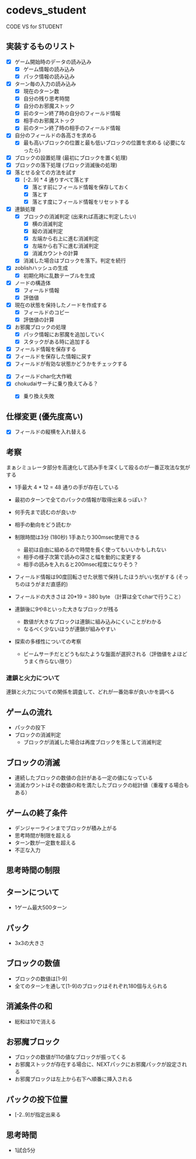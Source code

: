 # codevs_student
CODE VS for STUDENT

## 実装するものリスト

* [x] ゲーム開始時のデータの読み込み
  * [x] ゲーム情報の読み込み
  * [x] パック情報の読み込み
* [x] ターン毎の入力の読み込み
  * [x] 現在のターン数
  * [x] 自分の残り思考時間
  * [x] 自分のお邪魔ストック
  * [x] 前のターン終了時の自分のフィールド情報
  * [x] 相手のお邪魔ストック
  * [x] 前のターン終了時の相手のフィールド情報
* [x] 自分のフィールドの各高さを求める
  * [x] 最も高いブロックの位置と最も低いブロックの位置を求める (必要になったら)
* [x] ブロックの設置処理 (最初にブロックを置く処理)
* [x] ブロックの落下処理 (ブロック消滅後の処理)
* [x] 落とせる全ての方法を試す
  * [x] [-2..9] * 4 通りすべて落とす
    * [x] 落とす前にフィールド情報を保存しておく
    * [x] 落とす
    * [x] 落とす度にフィールド情報をリセットする
* [x] 連鎖処理
  * [x] ブロックの消滅判定 (出来れば高速に判定したい)
    * [x] 横の消滅判定
    * [x] 縦の消滅判定
    * [x] 左端から右上に進む消滅判定
    * [x] 左端から右下に進む消滅判定
    * [x] 消滅カウントの計算
  * [x] 消滅した場合はブロックを落下。判定を続行
* [x] zoblishハッシュの生成
  * [x] 初期化時に乱数テーブルを生成
* [x] ノードの構造体
  * [x] フィールド情報
  * [x] 評価値
* [x] 現在の状態を保持したノードを作成する
  * [x] フィールドのコピー
  * [x] 評価値の計算
* [x] お邪魔ブロックの処理
  * [x] パック情報にお邪魔を追加していく
  * [x] スタックがある時に追加する
* [x] フィールド情報を保存する
* [x] フィールドを保存した情報に戻す
* [x] フィールドが有効な状態かどうかをチェックする
- [x] フィールドchar化大作戦
- [x] chokudaiサーチに乗り換えてみる？
  - [x] 乗り換え失敗


## 仕様変更 (優先度高い)

* [x] フィールドの縦横を入れ替える


## 考察

まぁシミュレータ部分を高速化して読み手を深くして殴るのが一番正攻法な気がする

* 1手最大 4 * 12 = 48 通りの手が存在している
* 最初のターンで全てのパックの情報が取得出来るっぽい？
* 何手先まで読むのが良いか
* 相手の動向をどう読むか
* 制限時間は3分 (180秒) 1手あたり300msec使用できる
  * 最初は自由に組めるので時間を長く使ってもいいかもしれない
  * 相手の様子次第で読みの深さと幅を動的に変更する
  * 相手の読みを入れると200msec程度になりそう？

* フィールド情報は90度回転させた状態で保持したほうがいい気がする (そっちのほうがまだ直感的)
* フィールドの大きさは 20*19 = 380 byte （計算は全てcharで行うこと）

* 連鎖後に9や8といった大きなブロックが残る
  * 数値が大きなブロックは連鎖に組み込みにくいことがわかる
  * なるべく少ないほうが連鎖が組みやすい

* 探索の多様性についての考察
  * ビームサーチだとどうも似たような盤面が選択される（評価値をよほどうまく作らない限り）

### 連鎖と火力について

連鎖と火力についての関係を調査して、どれが一番効率が良いかを調べる

## ゲームの流れ

* パックの投下
* ブロックの消滅判定
  * ブロックが消滅した場合は再度ブロックを落として消滅判定

## ブロックの消滅

* 連続したブロックの数値の合計がある一定の値になっている
* 消滅カウントはその数値の和を満たしたブロックの総計値（重複する場合もある）

## ゲームの終了条件

* デンジャーラインまでブロックが積み上がる
* 思考時間が制限を超える
* ターン数が一定数を超える
* 不正な入力

## 思考時間の制限

## ターンについて

* 1ゲーム最大500ターン

## パック

* 3x3の大きさ

## ブロックの数値

* ブロックの数値は[1-9]
* 全てのターンを通して[1-9]のブロックはそれぞれ180個与えられる

## 消滅条件の和

* 総和は10で消える

## お邪魔ブロック

* ブロックの数値が11の値なブロックが振ってくる
* お邪魔ストックが存在する場合に、NEXTパックにお邪魔パックが設定される
* お邪魔ブロックは左上から右下へ順番に挿入される

## パックの投下位置

* [-2..9]が指定出来る

## 思考時間

* 1試合5分
